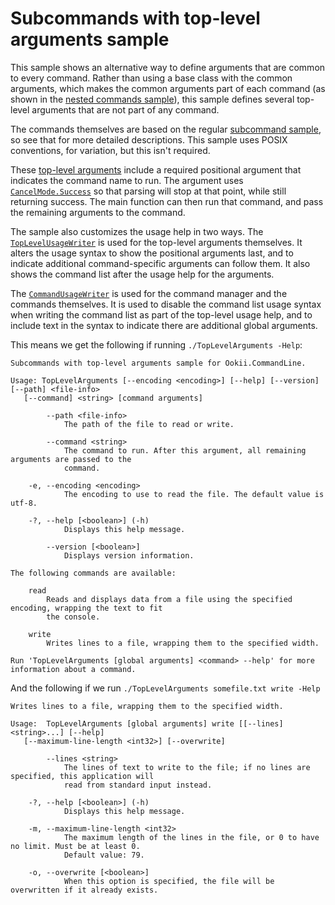 # Subcommands with top-level arguments sample

This sample shows an alternative way to define arguments that are common to every command. Rather
than using a base class with the common arguments, which makes the common arguments part of each
command (as shown in the [nested commands sample](../NestedCommands)), this sample defines several
top-level arguments that are not part of any command.

The commands themselves are based on the regular [subcommand sample](../Subcommand), so see that for
more detailed descriptions. This sample uses POSIX conventions, for variation, but this isn't
required.

These [top-level arguments](TopLevelArguments.cs) include a required positional argument that
indicates the command name to run. The argument uses [`CancelMode.Success`][] so that parsing will stop
at that point, while still returning success. The main function can then run that command, and pass
the remaining arguments to the command.

The sample also customizes the usage help in two ways. The [`TopLevelUsageWriter`](TopLevelUsageWriter.cs)
is used for the top-level arguments themselves. It alters the usage syntax to show the positional
arguments last, and to indicate additional command-specific arguments can follow them. It also
shows the command list after the usage help for the arguments.

The [`CommandUsageWriter`](CommandUsageWriter.cs) is used for the command manager and the commands
themselves. It is used to disable the command list usage syntax when writing the command list as part
of the top-level usage help, and to include text in the syntax to indicate there are additional
global arguments.

This means we get the following if running `./TopLevelArguments -Help`:

```text
Subcommands with top-level arguments sample for Ookii.CommandLine.

Usage: TopLevelArguments [--encoding <encoding>] [--help] [--version] [--path] <file-info>
   [--command] <string> [command arguments]

        --path <file-info>
            The path of the file to read or write.

        --command <string>
            The command to run. After this argument, all remaining arguments are passed to the
            command.

    -e, --encoding <encoding>
            The encoding to use to read the file. The default value is utf-8.

    -?, --help [<boolean>] (-h)
            Displays this help message.

        --version [<boolean>]
            Displays version information.

The following commands are available:

    read
        Reads and displays data from a file using the specified encoding, wrapping the text to fit
        the console.

    write
        Writes lines to a file, wrapping them to the specified width.

Run 'TopLevelArguments [global arguments] <command> --help' for more information about a command.
```

And the following if we run `./TopLevelArguments somefile.txt write -Help`

```text
Writes lines to a file, wrapping them to the specified width.

Usage:  TopLevelArguments [global arguments] write [[--lines] <string>...] [--help]
   [--maximum-line-length <int32>] [--overwrite]

        --lines <string>
            The lines of text to write to the file; if no lines are specified, this application will
            read from standard input instead.

    -?, --help [<boolean>] (-h)
            Displays this help message.

    -m, --maximum-line-length <int32>
            The maximum length of the lines in the file, or 0 to have no limit. Must be at least 0.
            Default value: 79.

    -o, --overwrite [<boolean>]
            When this option is specified, the file will be overwritten if it already exists.
```

[`CancelMode.Success`]: https://www.ookii.org/docs/commandline-4.1/html/T_Ookii_CommandLine_CancelMode.htm
